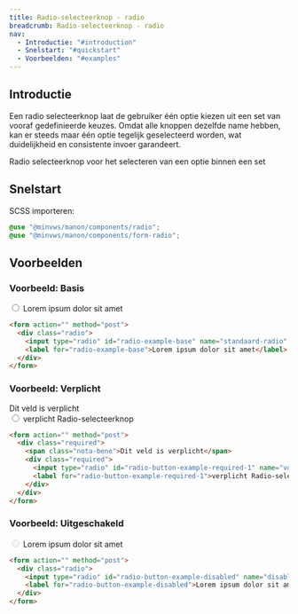 ```yaml
---
title: Radio-selecteerknop - radio
breadcrumb: Radio-selecteerknop - radio
nav:
  - Introductie: "#introduction"
  - Snelstart: "#quickstart"
  - Voorbeelden: "#examples"
---
```


<h2 id="introduction">Introductie</h2>

Een radio selecteerknop laat de gebruiker één optie kiezen uit een set van vooraf gedefinieerde keuzes. Omdat alle knoppen dezelfde name hebben, kan er steeds maar één optie tegelijk geselecteerd worden, wat duidelijkheid en consistente invoer garandeert.

Radio selecteerknop voor het selecteren van een optie binnen een set

<h2 id="quickstart">Snelstart</h2>

SCSS importeren:

```scss
@use "@minvws/manon/components/radio";
@use "@minvws/manon/components/form-radio";
```

<h2 id="examples">Voorbeelden</h2>

### Voorbeeld: Basis

<form action="" method="post">
  <div class="radio">
    <input type="radio" id="radio-example-base" name="standaard-radio" />
    <label for="radio-example-base">Lorem ipsum dolor sit amet</label>
  </div>
</form>

```html
<form action="" method="post">
  <div class="radio">
    <input type="radio" id="radio-example-base" name="standaard-radio" />
    <label for="radio-example-base">Lorem ipsum dolor sit amet</label>
  </div>
</form>
```

### Voorbeeld: Verplicht

<form action="" method="post">
  <div class="required">
    <span class="nota-bene">Dit veld is verplicht</span>
    <div class="radio">
      <input
        type="radio"
        id="radio-button-example-required-1"
        name="voorwaarden"
        required
      />
      <label for="radio-button-example-required-1">verplicht Radio-selecteerknop</label>
    </div>
  </div>
</form>

```html
<form action="" method="post">
  <div class="required">
    <span class="nota-bene">Dit veld is verplicht</span>
    <div class="required">
      <input type="radio" id="radio-button-example-required-1" name="voorwaarden" required />
      <label for="radio-button-example-required-1">verplicht Radio-selecteerknop</label>
    </div>
  </div>
</form>
```

### Voorbeeld: Uitgeschakeld

<form action="" method="post">
  <div class="radio">
    <input
      type="radio"
      id="radio-button-example-disabled"
      name="disabled-radio-button"
      disabled
    />
    <label for="radio-button-example-disabled">Lorem ipsum dolor sit amet</label>
  </div>
</form>

```html
<form action="" method="post">
  <div class="radio">
    <input type="radio" id="radio-button-example-disabled" name="disabled-radio-button" disabled />
    <label for="radio-button-example-disabled">Lorem ipsum dolor sit amet</label>
  </div>
</form>
```

